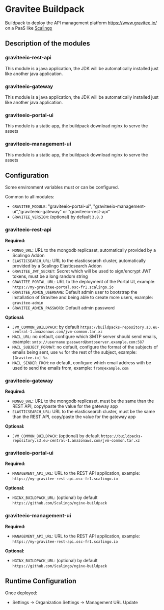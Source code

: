 # Gravitee Buildpack

Buildpack to deploy the API management platform https://www.gravitee.io/ on a PaaS like [Scalingo](https://scalingo.com)

## Description of the modules

### graviteeio-rest-api

This module is a java application, the JDK will be automatically installed just like another java application.

### graviteeio-gateway

This module is a java application, the JDK will be automatically installed just like another java application.

### graviteeio-portal-ui

This module is a static app, the buildpack download nginx to serve the assets

### graviteeio-management-ui

This module is a static app, the buildpack download nginx to serve the assets

## Configuration

Some environment variables must or can be configured.

Common to all modules:

* `GRAVITEE_MODULE`: "graviteeio-portal-ui", "graviteeio-management-ui","graviteeio-gateway" or "graviteeio-rest-api"
* `GRAVITEE_VERSION`: (optional) by default `3.8.3`

### graviteeio-rest-api

**Required:**

* `MONGO_URL`: URL to the mongodb replicaset, automatically provided by a Scalingo Addon
* `ELASTICSEARCH_URL`: URL to the elasticsearch cluster, automatically provided by a Scalingo Elasticsearch Addon
* `GRAVITEE_JWT_SECRET`: Secret which will be used to sign/encrypt JWT tokens, must be a long random string
* `GRAVITEE_PORTAL_URL`: URL to the deployment of the Portal UI, example: `https://my-gravitee-portal.osc-fr1.scalingo.io`
* `GRAVITEE_ADMIN_USERNAME`: Default admin user to bootstrap the installation of Gravitee and being able to create more users, example: `gravitee-admin`
* `GRAVITEE_ADMIN_PASSWORD`: Default admin password

**Optional:**

* `JVM_COMMON_BUILDPACK`: by default `https://buildpacks-repository.s3.eu-central-1.amazonaws.com/jvm-common.tar.xz`
* `MAIL_URL`: no default, configure which SMTP server should send emails, example: `smtp://username:password@smtpserver.example.com:587`
* `MAIL_SUBJECT_FORMAT`: no default, configure the format of the subjects of emails being sent, use `%s` for the rest of the subject, example: `[Gravitee.io] %s`
* `MAIL_SENDER_FROM`: no default, configure which email address with be used to send the emails from, example: `from@example.com`

### graviteeio-gateway

**Required:**

* `MONGO_URL`: URL to the mongodb replicaset, must be the same than the REST API, copy/paste the value for the gateway app
* `ELASTICSEARCH_URL`: URL to the elasticsearch cluster, must be the same than the REST API, copy/paste the value for the gateway app

**Optional:**

* `JVM_COMMON_BUILDPACK`: (optional) by default `https://buildpacks-repository.s3.eu-central-1.amazonaws.com/jvm-common.tar.xz`

### graviteeio-portal-ui

**Required:**

* `MANAGEMENT_API_URL`: URL to the REST API application, example: `https://my-gravitee-rest-api.osc-fr1.scalingo.io`

**Optional:**

* `NGINX_BUILDPACK_URL`: (optional) by default `https://github.com/Scalingo/nginx-buildpack`

### graviteeio-management-ui

**Required:**

* `MANAGEMENT_API_URL`: URL to the REST API application, example: `https://my-gravitee-rest-api.osc-fr1.scalingo.io`

**Optional:**

* `NGINX_BUILDPACK_URL`: (optional) by default `https://github.com/Scalingo/nginx-buildpack`

## Runtime Configuration

Once deployed:

* Settings → Organization Settings → Management URL Update
